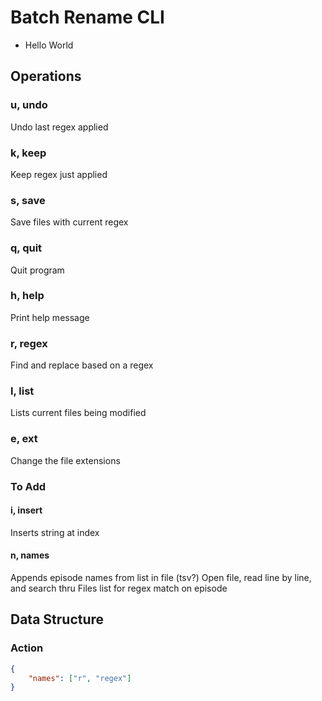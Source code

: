 # Batch Rename CLI
- Hello World

## Operations
### u, undo
Undo last regex applied

### k, keep
Keep regex just applied

### s, save
Save files with current regex

### q, quit
Quit program

### h, help
Print help message

### r, regex
Find and replace based on a regex

### l, list
Lists current files being modified

### e, ext
Change the file extensions

### To Add
#### i, insert
Inserts string at index

#### n, names
Appends episode names from list in file (tsv?)
	Open file, read line by line, and search thru Files list for regex match on episode

## Data Structure
### Action
``` json
{
	"names": ["r", "regex"]
}
```